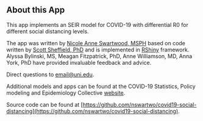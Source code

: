 ## About this App  

This app implements an SEIR model for COVID-19 with differential R0 for different social distancing levels.  

The app was written by [Nicole Anne Swartwood, MSPH](https://prevention-policy-modeling-lab.sph.harvard.edu/nicole-swartwood/) based on code written by [Scott Sheffield, PhD](http://math.mit.edu/~sheffield/) and is implemented in [RShiny](https://shiny.rstudio.com) framework. Alyssa Bylinski, MS, Meagan Fitzpatrick, PhD,  Anne Williamson, MD, Anna York, PhD  have provided invaluable feedback and advice.  

Direct questions to [email@uni.edu](nswartwood@hsph.harvard.edu).   

Additional models and apps can be found at the COVID-19 Statistics, Policy modeling and Epidemiology Collective [website](https://covid-spec.org/).  

Source code can be found at [https://github.com/nswartwo/covid19-social-distancing](https://github.com/nswartwo/covid19-social-distancing).